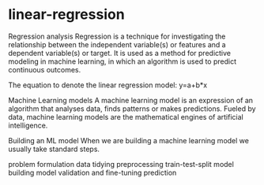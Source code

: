 # linear-regression
Regression analysis
Regression is a technique for investigating the relationship between the independent variable(s) or features and a dependent variable(s) or target.
It is used as a method for predictive modeling in machine learning, in which an algorithm is used to predict continuous outcomes.

The equation to denote the linear regression model:
y=a+b*x

Machine Learning models
A machine learning model is an expression of an algorithm that analyses data, 
finds patterns or makes predictions. Fueled by data, machine learning models are 
the mathematical engines of artificial intelligence.

Building an ML model
When we are building a machine learning model we usually take standard steps.

problem formulation
data tidying
preprocessing
train-test-split
model building
model validation and fine-tuning
prediction
